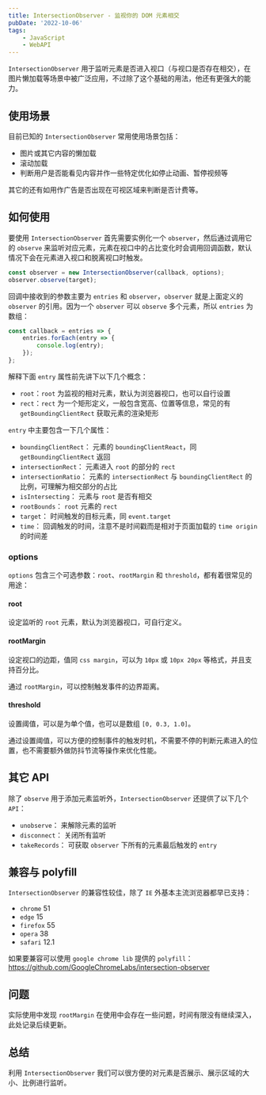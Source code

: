 ```yaml
---
title: IntersectionObserver - 监视你的 DOM 元素相交
pubDate: '2022-10-06'
tags:
    - JavaScript
    - WebAPI
---
```


`IntersectionObserver` 用于监听元素是否进入视口（与视口是否存在相交），在图片懒加载等场景中被广泛应用，不过除了这个基础的用法，他还有更强大的能力。

## 使用场景

目前已知的 `IntersectionObserver` 常用使用场景包括：

-   图片或其它内容的懒加载
-   滚动加载
-   判断用户是否能看见内容并作一些特定优化如停止动画、暂停视频等

其它的还有如用作广告是否出现在可视区域来判断是否计费等。

## 如何使用

要使用 `IntersectionObserver` 首先需要实例化一个 `observer`，然后通过调用它的 `observe` 来监听对应元素，元素在视口中的占比变化时会调用回调函数，默认情况下会在元素进入视口和脱离视口时触发。

```js
const observer = new IntersectionObserver(callback, options);
observer.observe(target);
```

回调中接收到的参数主要为 `entries` 和 `observer`，`observer` 就是上面定义的 `observer` 的引用。因为一个 `observer` 可以 `observe` 多个元素，所以 `entries` 为数组：

```js
const callback = entries => {
    entries.forEach(entry => {
        console.log(entry);
    });
};
```

解释下面 `entry` 属性前先讲下以下几个概念：

-   `root`：`root` 为监视的相对元素，默认为浏览器视口，也可以自行设置
-   `rect`：`rect` 为一个矩形定义，一般包含宽高、位置等信息，常见的有 `getBoundingClientRect` 获取元素的渲染矩形

`entry` 中主要包含一下几个属性：

-   `boundingClientRect`： 元素的 `boundingClientReact`，同 `getBoundingClientRect` 返回
-   `intersectionRect`： 元素进入 `root` 的部分的 `rect`
-   `intersectionRatio`： 元素的 `intersectionRect` 与 `boundingClientRect` 的比例，可理解为相交部分的占比
-   `isIntersecting`： 元素与 `root` 是否有相交
-   `rootBounds`： `root` 元素的 `rect`
-   `target`： 时间触发的目标元素，同 `event.target`
-   `time`： 回调触发的时间，注意不是时间戳而是相对于页面加载的 `time origin` 的时间差

### options

`options` 包含三个可选参数：`root`、`rootMargin` 和 `threshold`，都有着很常见的用途：

#### root

设定监听的 `root` 元素，默认为浏览器视口，可自行定义。

#### rootMargin

设定视口的边距，值同 `css margin`，可以为 `10px` 或 `10px 20px` 等格式，并且支持百分比。

通过 `rootMargin`，可以控制触发事件的边界距离。

#### threshold

设置阈值，可以是为单个值，也可以是数组 `[0, 0.3, 1.0]`。

通过设置阈值，可以方便的控制事件的触发时机，不需要不停的判断元素进入的位置，也不需要额外做防抖节流等操作来优化性能。

## 其它 API

除了 `observe` 用于添加元素监听外，`IntersectionObserver` 还提供了以下几个 `API`：

-   `unobserve`： 来解除元素的监听
-   `disconnect`： 关闭所有监听
-   `takeRecords`： 可获取 `observer` 下所有的元素最后触发的 `entry`

## 兼容与 polyfill

`IntersectionObserver` 的兼容性较佳，除了 `IE` 外基本主流浏览器都早已支持：

-   `chrome` 51
-   `edge` 15
-   `firefox` 55
-   `opera` 38
-   `safari` 12.1

如果要兼容可以使用 `google chrome lib` 提供的 `polyfill`：https://github.com/GoogleChromeLabs/intersection-observer

## 问题

实际使用中发现 `rootMargin` 在使用中会存在一些问题，时间有限没有继续深入，此处记录后续更新。

## 总结

利用 `IntersectionObserver` 我们可以很方便的对元素是否展示、展示区域的大小、比例进行监听。